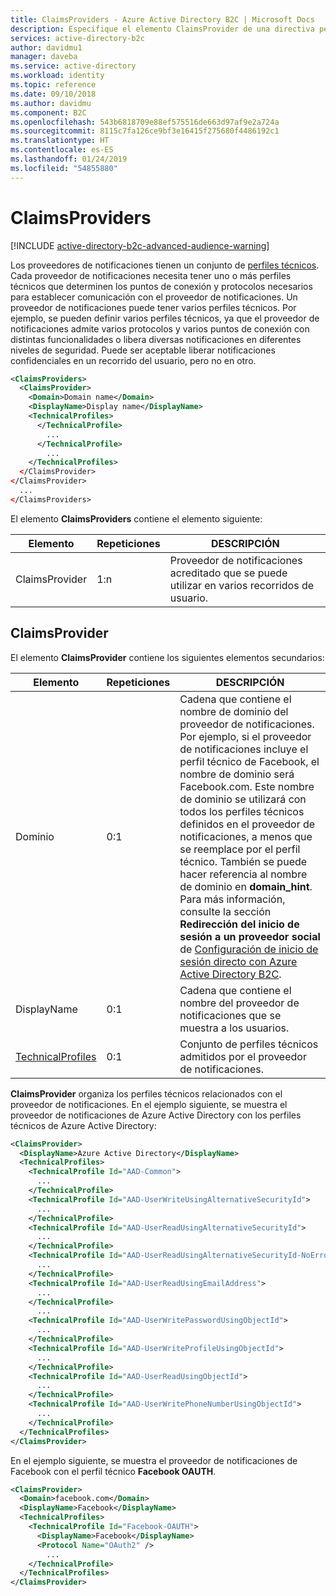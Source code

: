 ```yaml
---
title: ClaimsProviders - Azure Active Directory B2C | Microsoft Docs
description: Especifique el elemento ClaimsProvider de una directiva personalizada en Azure Active Directory B2C.
services: active-directory-b2c
author: davidmu1
manager: daveba
ms.service: active-directory
ms.workload: identity
ms.topic: reference
ms.date: 09/10/2018
ms.author: davidmu
ms.component: B2C
ms.openlocfilehash: 543b6818709e88ef575516de663d97af9e2a724a
ms.sourcegitcommit: 8115c7fa126ce9bf3e16415f275680f4486192c1
ms.translationtype: HT
ms.contentlocale: es-ES
ms.lasthandoff: 01/24/2019
ms.locfileid: "54855880"
---
```

# <a name="claimsproviders"></a>ClaimsProviders 

[!INCLUDE [active-directory-b2c-advanced-audience-warning](../../includes/active-directory-b2c-advanced-audience-warning.md)]

Los proveedores de notificaciones tienen un conjunto de [perfiles técnicos](technicalprofiles.md). Cada proveedor de notificaciones necesita tener uno o más perfiles técnicos que determinen los puntos de conexión y protocolos necesarios para establecer comunicación con el proveedor de notificaciones. Un proveedor de notificaciones puede tener varios perfiles técnicos. Por ejemplo, se pueden definir varios perfiles técnicos, ya que el proveedor de notificaciones admite varios protocolos y varios puntos de conexión con distintas funcionalidades o libera diversas notificaciones en diferentes niveles de seguridad. Puede ser aceptable liberar notificaciones confidenciales en un recorrido del usuario, pero no en otro.

```XML
<ClaimsProviders>
  <ClaimsProvider>
    <Domain>Domain name</Domain>
    <DisplayName>Display name</DisplayName>
    <TechnicalProfiles>
      </TechnicalProfile>
        ...
      </TechnicalProfile>
        ...
    </TechnicalProfiles>
  </ClaimsProvider>
</ClaimsProvider>
  ...
</ClaimsProviders>
```

El elemento **ClaimsProviders** contiene el elemento siguiente:

| Elemento | Repeticiones | DESCRIPCIÓN |
| ------- | ----------- | ----------- |
| ClaimsProvider | 1:n | Proveedor de notificaciones acreditado que se puede utilizar en varios recorridos de usuario. |

## <a name="claimsprovider"></a>ClaimsProvider

El elemento **ClaimsProvider** contiene los siguientes elementos secundarios:

| Elemento | Repeticiones | DESCRIPCIÓN |
| ------- | ---------- | ----------- |
| Dominio | 0:1 | Cadena que contiene el nombre de dominio del proveedor de notificaciones. Por ejemplo, si el proveedor de notificaciones incluye el perfil técnico de Facebook, el nombre de dominio será Facebook.com. Este nombre de dominio se utilizará con todos los perfiles técnicos definidos en el proveedor de notificaciones, a menos que se reemplace por el perfil técnico. También se puede hacer referencia al nombre de dominio en **domain_hint**. Para más información, consulte la sección **Redirección del inicio de sesión a un proveedor social** de [Configuración de inicio de sesión directo con Azure Active Directory B2C](direct-signin.md). |
| DisplayName | 0:1 | Cadena que contiene el nombre del proveedor de notificaciones que se muestra a los usuarios. |
| [TechnicalProfiles](technicalprofiles.md) | 0:1 | Conjunto de perfiles técnicos admitidos por el proveedor de notificaciones. |

**ClaimsProvider** organiza los perfiles técnicos relacionados con el proveedor de notificaciones. En el ejemplo siguiente, se muestra el proveedor de notificaciones de Azure Active Directory con los perfiles técnicos de Azure Active Directory: 

```XML
<ClaimsProvider>
  <DisplayName>Azure Active Directory</DisplayName>
  <TechnicalProfiles>
    <TechnicalProfile Id="AAD-Common">
      ...
    </TechnicalProfile>
    <TechnicalProfile Id="AAD-UserWriteUsingAlternativeSecurityId">
      ...
    </TechnicalProfile>
    <TechnicalProfile Id="AAD-UserReadUsingAlternativeSecurityId">
      ...
    </TechnicalProfile>
    <TechnicalProfile Id="AAD-UserReadUsingAlternativeSecurityId-NoError">
      ...
    </TechnicalProfile>
    <TechnicalProfile Id="AAD-UserReadUsingEmailAddress">
      ...
    </TechnicalProfile>
      ...
    <TechnicalProfile Id="AAD-UserWritePasswordUsingObjectId">
      ...
    </TechnicalProfile>
    <TechnicalProfile Id="AAD-UserWriteProfileUsingObjectId">
      ...    
    </TechnicalProfile>
    <TechnicalProfile Id="AAD-UserReadUsingObjectId">
      ...
    </TechnicalProfile>
    <TechnicalProfile Id="AAD-UserWritePhoneNumberUsingObjectId">
      ...
    </TechnicalProfile>
  </TechnicalProfiles>
</ClaimsProvider>
```

En el ejemplo siguiente, se muestra el proveedor de notificaciones de Facebook con el perfil técnico **Facebook OAUTH**.

```XML
<ClaimsProvider>
  <Domain>facebook.com</Domain>
  <DisplayName>Facebook</DisplayName>
  <TechnicalProfiles>
    <TechnicalProfile Id="Facebook-OAUTH">
      <DisplayName>Facebook</DisplayName>
      <Protocol Name="OAuth2" />
        ...
    </TechnicalProfile>
  </TechnicalProfiles>
</ClaimsProvider>
```
 
